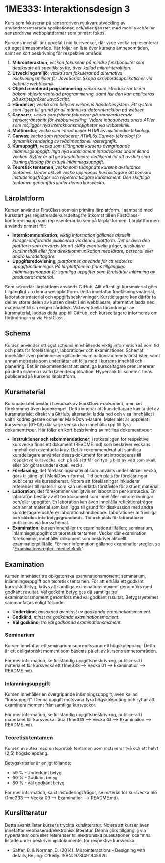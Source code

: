 # 1ME333: Interaktionsdesign 3

Kurs som fokuserar på sensordriven mjukvaruutveckling av användarcentrerade applikationer, och/eller tjänster, med mobila och/eller sensordrivna webbplattformar som primärt fokus.

Kursens innehåll är uppdelat i nio kursveckor, där varje vecka representerar ett eget ämnesområde. Här följer en lista över kursens ämnesområden, samt en kort beskrivning för respektive område:

1. **Mikrointeraktion**; *veckan fokuserar på mindre funktionalitet som dedikerats ett specifikt syfte, även kallad mikrointeraktion.*
2. **Utvecklingsmiljö**; *vecka som fokuserar på alternativa exekveringsmiljöer för JavaScript. Skapa skrivbordsapplikationer via befintlig webbteknik.*
3. **Objektorienterad programmering**; *vecka som introducerar teorin bakom objektorienterad programmering, samt hur den kan appliceras på skriptspråket JavaScript.*
4. **Händelser**; *vecka som belyser webbens händelsesystem. Ett system som ligger till grund för all människa-datorinteraktion på webben.*
5. **Sensorer**; *vecka som främst fokuserar på standardiserade sensorgränssnitt för webbutveckling. Vidare introduceras andra APIer som möjliggör nya interaktionsmöjligheter via webbteknik.*
6. **Multimedia**; *vecka som introducerar HTML5s multimedia-teknologi.*
7. **Canvas**; *vecka som introducerar HTML5s Canvas-teknologi för dynamisk rendering av tvådimentionell rastergrafik.*
8. **Kursuppgift**; *vecka som tillängnats kursens övergripande inlämningsuppgift. Inga nya kursmoment introduceras under denna veckan. Syfter är att ge kursdeltagare dedikerad tid att avsluta sina lösningsförslag för aktuell inlämningsuppgift.*
9. **Teoretisk tentamen**; *vecka som tillängnats kursens avslutande tentamen. Under aktuell vecka uppmanas kursdeltagare att besvara instuderingsfrågor och repetera tidigare kursmoment. Den skriftliga tentamen genomförs under denna kursvecka.*

## Lärplattform

Kursen använder FirstClass som sin primära lärplattform. I samband med kursstart ges registrerade kursdeltagare åtkomst till en FirstClass-konferensmapp som representerar kursen på lärplattformen. Lärplattformen används primärt för:

* **Internkommunikation**; *viktig information gällande aktuellt kursgenomförande publicerad via denna plattform. Det är även den plattform som används för att ställa eventuella frågor, disskutera kursinnehåll eller föra direktkommunikation med lärare, personal eller andra kursdeltagare.*
* **Uppgiftsredovisning**; *plattformen används för att redovisa uppgiftsinlämningar. På lärplattformen finns tillgängliga inlämningsmappar för samtliga uppgifter som förutsätter inlämning av producerat material.*

Som sekundär lärplattform används GitHub. Allt offentligt kursmaterial görs tillgängligt via denna webbplattform. Detta innefattar föreläsningsmaterial, laborationsmaterial och uppgiftsbeskrivningar. Kursdeltagare kan därför ta del av större delen av kursen direkt i sin webbläsare, alternativt ladda ned materialet till sin engen hårddisk. Vid eventuella förändringar av kursmaterial, laddas detta upp till GitHub, och kursdeltagare informeras om förändringarna via FirstClass.

## Schema

Kursen använder ett eget schema innehållande viktig information så som tid och plats för föreläsningar, laborationer och examinationer. Schemat innehåller även påminnelser gällande examinationsmoments tidsfrister, samt annan metadata som underlättar att följa med i kursens innehåll och planering. Det är rekommenderat att samtliga kursdeltagare prenumererar på detta schema i valfri kalenderapplikation. Hyperlänk till schemat finns publicerad på kursens lärplattform. 

## Kursmaterial

Kursmaterialet består i huvudsak av MarkDown-dokument, men det förekommer även kodexempel. Detta innebär att kursdeltagare kan ta del av kursmaterialet direkt via GitHub, alternativt ladda ned och visa innehållet i valfri kodredigerare och/eller MarkDown-läsare. Materialet är uppdelat i kursveckor (01-09) där varje veckan kan innehålla upp till fyra dokumenttyper. Här följer en kort beskrivning av möjliga dokumenttyper:

- **Instruktioner och rekommendationer**; i rotkatalogen för respektive kursvecka finns ett dokument (README.md) som beskriver veckans innehåll och eventuella krav. Det är rekommenderat att samtliga kursdeltagare använder dessa dokument för att introduceras till respektive kursvecka, och på så sätt får en tydlig bild av vad som skall, eller bör göras under aktuell vecka.
- **Föreläsning**; det föreläsningsmaterial som använts under aktuell vecka, görs tillgängligt i MarkDown-format. Tid och plats för föreläsningar publiceras via kursschemat. Notera att föreläsningar inkluderar referenser till material som kan underlätta förståelse för aktuellt material.
- **Laboration**; det förekommer vanligtvis en laboration per kursvecka. En laboration består av ett textdokument som innehåller mindre övningar och/eller uppgifter. En laboration kan även innehålla reflektionsfrågor och annat material som kan ligga till grund för disskussion med andra kursdeltagare och/eller laborationshandledare. Laborationer är frivilliga och således inte betygsgrundande. Tid och plats för laborationer publiceras via kursschemat.
- **Examination**; kursen innehåller tre examinationstillfällen; seminarium, inlämningsuppgift och teoretisk tentamen. Veckor där examination förekommer, innehåller dokument som beskriver aktuellt examinationstillfälle. För mer information gällande examinationsregler, se "[Examinationsregler i medieteknik](http://medieteknik.lnu.se/resurser/examregler/MEexamReglerSv.pdf)". 

## Examination

Kursen innehåller tre obligatoriska examinationsmoment; seminarium, inlämningsuppgift och teoretisk tentamen. För att erhålla ett godkänt kurs-/slutbetyg, krävs att samtliga examinationsmoment genomförs med godkänt resultat. Väl godkänt betyg ges då samtliga tre examinationsmoment genomförs med väl godkänt resultat. Betygssystemet sammanfattas enligt följande:

- **Underkänd**; *avsaknad av minst tre godkända examinationsmoment.*
- **Godkänd**; *minst tre godkända examinationsmoment.*
- **Väl godkänd**; *tre väl godkända examinationsmoment.*

### Seminarium

Kursen innefattar ett seminarium som motsvarar ett högskolepoäng. Detta är ett obligatoriskt moment som baseras på ett av kursens ämnesområden.

För mer information, se fullständig uppgiftsbeskrivning, publicerad i materialet för kursvecka ett (1me333 --> Vecka 01 --> Examination --> README.md).

### Inlämningsuppgift

Kursen innehåller en övergripande inlämningsuppgift, även kallad "kursuppgift". Denna uppgift motsvarar fyra högskolepoäng och syftar att examinera moment från samtliga kursveckor.

För mer information, se fullständig uppgiftsbeskrivning, publicerad i materialet för kursveckan åtta (1me333 --> Vecka 08 --> Examination --> README.md).

### Teoretisk tentamen

Kursen avslutas med en teoretisk tentamen som motsvarar två och ett halvt (2,5) högskolepoäng.

Betygskriterier är enligt följande:

- 59 % - Underkänt betyg
- 60 % - Godkänt betyg
- 80 % - Väl godkänt betyg

För mer information, samt instuderingsfrågor, se material för kursvecka nio (1me333 --> Vecka 09 --> Examination --> README.md).

## Kurslitteratur

Detta avsnitt listar kursens tryckta kurslitteratur. Notera att kursen även innefattar webbaserad/elektronisk litteratur. Denna görs tillgänglig via hyperlänkar och/eller referenser till elektroniska publikationer,  och finns listade under beskrivningsdokumentet för respektive kursvecka.

- Saffer, D. & Norman, D. (2014). Microinteractions - Designing with details, Beijing: O’Reilly. ISBN: 9781491945926